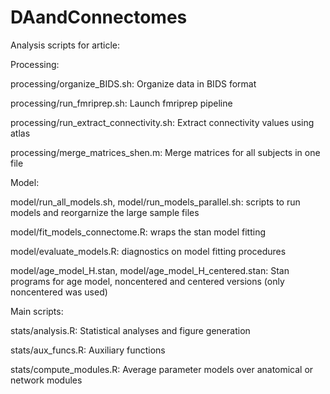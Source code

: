 # DAandConnectomes
Analysis scripts for article: 

Processing:

processing/organize_BIDS.sh: Organize data in BIDS format

processing/run_fmriprep.sh: Launch fmriprep pipeline

processing/run_extract_connectivity.sh: Extract connectivity values using atlas 

processing/merge_matrices_shen.m: Merge matrices for all subjects in one file

Model:

model/run_all_models.sh, model/run_models_parallel.sh: scripts to run models and reorgarnize the large sample files

model/fit_models_connectome.R: wraps the stan model fitting

model/evaluate_models.R: diagnostics on model fitting procedures

model/age_model_H.stan, model/age_model_H_centered.stan: Stan programs for age model, noncentered and centered versions (only noncentered was used)

Main scripts:

stats/analysis.R: Statistical analyses and figure generation

stats/aux_funcs.R: Auxiliary functions

stats/compute_modules.R: Average parameter models over anatomical or network modules


